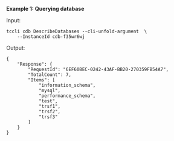 **Example 1: Querying database**



Input: 

```
tccli cdb DescribeDatabases --cli-unfold-argument  \
    --InstanceId cdb-f35wr6wj
```

Output: 
```
{
    "Response": {
        "RequestId": "6EF60BEC-0242-43AF-BB20-270359FB54A7",
        "TotalCount": 7,
        "Items": [
            "information_schema",
            "mysql",
            "performance_schema",
            "test",
            "trsf1",
            "trsf2",
            "trsf3"
        ]
    }
}
```

